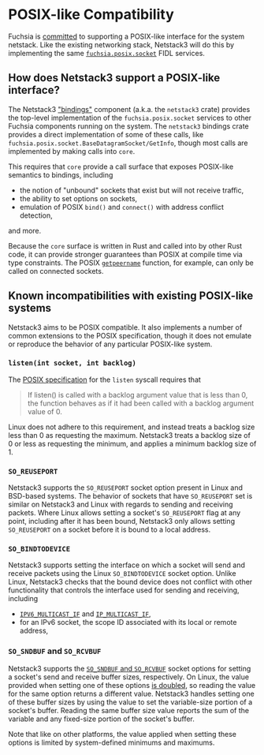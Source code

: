 # POSIX-like Compatibility

Fuchsia is [committed][Fuchsia RFC-0184] to supporting a POSIX-like interface
for the system netstack. Like the existing networking stack, Netstack3 will
do this by implementing the same [`fuchsia.posix.socket`] FIDL services.

## How does Netstack3 support a POSIX-like interface?

The Netstack3 ["bindings"][core and bindings] component (a.k.a. the `netstack3`
crate) provides the top-level implementation of the `fuchsia.posix.socket`
services to other Fuchsia components running on the system. The `netstack3`
bindings crate provides a direct implementation of some of these calls, like
`fuchsia.posix.socket.BaseDatagramSocket/GetInfo`, though most calls are
implemented by making calls into `core`.

This requires that `core` provide a call surface that exposes POSIX-like
semantics to bindings, including

- the notion of "unbound" sockets that exist but will not receive traffic,
- the ability to set options on sockets,
- emulation of POSIX `bind()` and `connect()` with address conflict detection,

and more.

Because the `core` surface is written in Rust and called into by other Rust
code, it can provide stronger guarantees than POSIX at compile time via type
constraints. The POSIX [`getpeername`] function, for example, can only be called
on connected sockets.

## Known incompatibilities with existing POSIX-like systems

Netstack3 aims to be POSIX compatible. It also implements a number of common
extensions to the POSIX specification, though it does not emulate or reproduce
the behavior of any particular POSIX-like system.

### `listen(int socket, int backlog)`

The [POSIX specification][POSIX listen] for the `listen` syscall requires that

> If listen() is called with a backlog argument value that is less than 0, the
> function behaves as if it had been called with a backlog argument value of 0.

Linux does not adhere to this requirement, and instead treats a backlog size
less than 0 as requesting the maximum. Netstack3 treats a backlog size of 0 or
less as requesting the minimum, and applies a minimum backlog size of 1.

### `SO_REUSEPORT`

Netstack3 supports the `SO_REUSEPORT` socket option present in Linux and
BSD-based systems. The behavior of sockets that have `SO_REUSEPORT` set is
similar on Netstack3 and Linux with regards to sending and receiving packets.
Where Linux allows setting a socket's `SO_REUSEPORT` flag at any point,
including after it has been bound, Netstack3 only allows setting `SO_REUSEPORT`
on a socket before it is bound to a local address.

### `SO_BINDTODEVICE`

Netstack3 supports setting the interface on which a socket will send and receive
packets using the Linux `SO_BINDTODEVICE` socket option. Unlike Linux, Netstack3
checks that the bound device does not conflict with other functionality that
controls the interface used for sending and receiving, including
- [`IPV6_MULTICAST_IF`] and [`IP_MULTICAST_IF`],
- for an IPv6 socket, the scope ID associated with its local or remote address,

### `SO_SNDBUF` and `SO_RCVBUF`

Netstack3 supports the [`SO_SNDBUF` and `SO_RCVBUF`][POSIX buffer sizes] socket
options for setting a socket's send and receive buffer sizes, respectively. On
Linux, the value provided when setting one of these options
[is doubled][Linux buffer sizes], so reading the value for the same option
returns a different value. Netstack3 handles setting one of these buffer sizes
by using the value to set the variable-size portion of a socket's buffer.
Reading the same buffer size value reports the sum of the variable and any
fixed-size portion of the socket's buffer.

Note that like on other platforms, the value applied when setting these options
is limited by system-defined minimums and maximums.

[Fuchsia RFC-0184]: /docs/contribute/governance/rfcs/0184_posix_compatibility_for_the_system_netstack
[`fuchsia.posix.socket`]: /sdk/fidl/fuchsia.posix.socket/socket.fidl
[core and bindings]: ./CORE_BINDINGS.md#core-and-bindings
[`getpeername`]: https://pubs.opengroup.org/onlinepubs/9699919799/functions/getpeername.html
[POSIX listen]: https://pubs.opengroup.org/onlinepubs/9699919799/functions/listen.html
[`IPV6_MULTICAST_IF`]: https://pubs.opengroup.org/onlinepubs/9699919799/functions/V2_chap02.html
[`IP_MULTICAST_IF`]: https://man7.org/linux/man-pages/man7/ip.7.html
[POSIX buffer sizes]: https://pubs.opengroup.org/onlinepubs/9699919799/functions/V2_chap02.html#tagtcjh_8
[Linux buffer sizes]: https://man7.org/linux/man-pages/man7/socket.7.html
